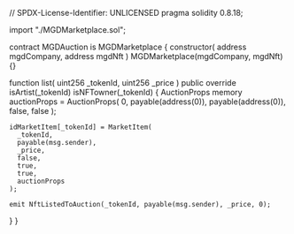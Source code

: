 // SPDX-License-Identifier: UNLICENSED
pragma solidity 0.8.18;

import "./MGDMarketplace.sol";

contract MGDAuction is MGDMarketplace {
  constructor(
    address mgdCompany,
    address mgdNft
  ) MGDMarketplace(mgdCompany, mgdNft) {}

  function list(
    uint256 _tokenId,
    uint256 _price
  ) public override isArtist(_tokenId) isNFTowner(_tokenId) {
    AuctionProps memory auctionProps = AuctionProps(
      0,
      payable(address(0)),
      payable(address(0)),
      false,
      false
    );

    idMarketItem[_tokenId] = MarketItem(
      _tokenId,
      payable(msg.sender),
      _price,
      false,
      true,
      true,
      auctionProps
    );

    emit NftListedToAuction(_tokenId, payable(msg.sender), _price, 0);
  }
}
